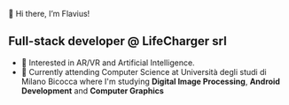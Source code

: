 👋 Hi there, I’m Flavius!

## Full-stack developer @ LifeCharger srl
- 👀 Interested in AR/VR and Artificial Intelligence.
- 🌱 Currently attending Computer Science at Università degli studi di Milano Bicocca where
      I'm studying **Digital Image Processing**, **Android Development** and **Computer Graphics**

<!---
FBLador/FBLador is a ✨ special ✨ repository because its `README.md` (this file) appears on your GitHub profile.
You can click the Preview link to take a look at your changes.
--->
